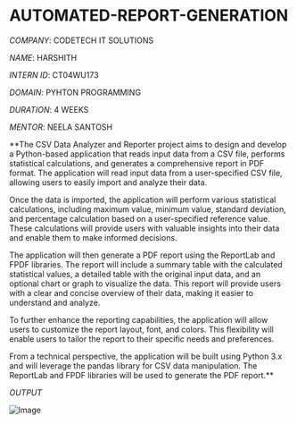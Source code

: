 # AUTOMATED-REPORT-GENERATION

*COMPANY*: CODETECH IT SOLUTIONS

*NAME*: HARSHITH

*INTERN ID*: CT04WU173

*DOMAIN*: PYHTON PROGRAMMING

*DURATION*: 4 WEEKS

*MENTOR*: NEELA SANTOSH

**The CSV Data Analyzer and Reporter project aims to design and develop a Python-based application that reads input data from a CSV file, performs statistical calculations, and generates a comprehensive report in PDF format. The application will read input data from a user-specified CSV file, allowing users to easily import and analyze their data.

Once the data is imported, the application will perform various statistical calculations, including maximum value, minimum value, standard deviation, and percentage calculation based on a user-specified reference value. These calculations will provide users with valuable insights into their data and enable them to make informed decisions.

The application will then generate a PDF report using the ReportLab and FPDF libraries. The report will include a summary table with the calculated statistical values, a detailed table with the original input data, and an optional chart or graph to visualize the data. This report will provide users with a clear and concise overview of their data, making it easier to understand and analyze.

To further enhance the reporting capabilities, the application will allow users to customize the report layout, font, and colors. This flexibility will enable users to tailor the report to their specific needs and preferences.

From a technical perspective, the application will be built using Python 3.x and will leverage the pandas library for CSV data manipulation. The ReportLab and FPDF libraries will be used to generate the PDF report.**

*OUTPUT*

![Image](https://github.com/user-attachments/assets/3bd1111a-c2ec-4b87-9d66-b2436a3d32d8)
